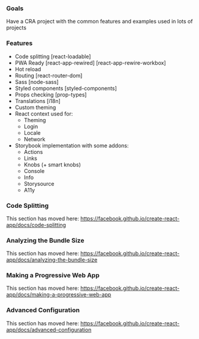 ### Goals

Have a CRA project with the common features and examples used in lots of projects

### Features
- Code splitting [react-loadable]
- PWA Ready [react-app-rewired] [react-app-rewire-workbox]
- Hot reload
- Routing [react-router-dom]
- Sass [node-sass]
- Styled components [styled-components]
- Props checking [prop-types]
- Translations [i18n]
- Custom theming
- React context used for:
  - Theming
  - Login
  - Locale
  - Network
- Storybook implementation with some addons:
  - Actions
  - Links
  - Knobs (+ smart knobs)
  - Console
  - Info
  - Storysource
  - A11y


### Code Splitting

This section has moved here: https://facebook.github.io/create-react-app/docs/code-splitting

### Analyzing the Bundle Size

This section has moved here: https://facebook.github.io/create-react-app/docs/analyzing-the-bundle-size

### Making a Progressive Web App

This section has moved here: https://facebook.github.io/create-react-app/docs/making-a-progressive-web-app

### Advanced Configuration

This section has moved here: https://facebook.github.io/create-react-app/docs/advanced-configuration